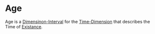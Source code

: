 # Age

Age is a [Dimensinon-Interval](10000033.md) for the [Time-Dimension](10000024.md) that describes the Time of [Existance](404.md).